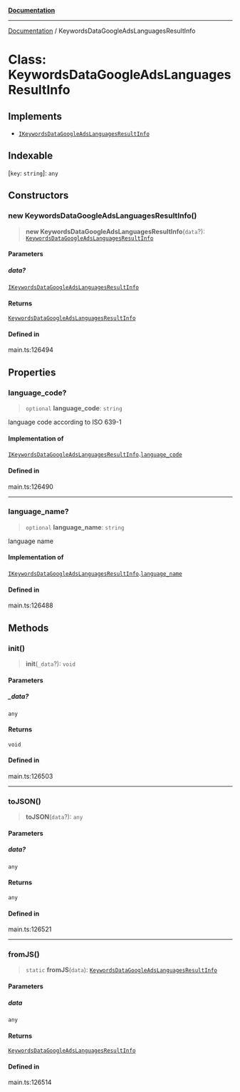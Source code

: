 [**Documentation**](../README.md)

***

[Documentation](../README.md) / KeywordsDataGoogleAdsLanguagesResultInfo

# Class: KeywordsDataGoogleAdsLanguagesResultInfo

## Implements

- [`IKeywordsDataGoogleAdsLanguagesResultInfo`](../interfaces/IKeywordsDataGoogleAdsLanguagesResultInfo.md)

## Indexable

 \[`key`: `string`\]: `any`

## Constructors

### new KeywordsDataGoogleAdsLanguagesResultInfo()

> **new KeywordsDataGoogleAdsLanguagesResultInfo**(`data`?): [`KeywordsDataGoogleAdsLanguagesResultInfo`](KeywordsDataGoogleAdsLanguagesResultInfo.md)

#### Parameters

##### data?

[`IKeywordsDataGoogleAdsLanguagesResultInfo`](../interfaces/IKeywordsDataGoogleAdsLanguagesResultInfo.md)

#### Returns

[`KeywordsDataGoogleAdsLanguagesResultInfo`](KeywordsDataGoogleAdsLanguagesResultInfo.md)

#### Defined in

main.ts:126494

## Properties

### language\_code?

> `optional` **language\_code**: `string`

language code according to ISO 639-1

#### Implementation of

[`IKeywordsDataGoogleAdsLanguagesResultInfo`](../interfaces/IKeywordsDataGoogleAdsLanguagesResultInfo.md).[`language_code`](../interfaces/IKeywordsDataGoogleAdsLanguagesResultInfo.md#language_code)

#### Defined in

main.ts:126490

***

### language\_name?

> `optional` **language\_name**: `string`

language name

#### Implementation of

[`IKeywordsDataGoogleAdsLanguagesResultInfo`](../interfaces/IKeywordsDataGoogleAdsLanguagesResultInfo.md).[`language_name`](../interfaces/IKeywordsDataGoogleAdsLanguagesResultInfo.md#language_name)

#### Defined in

main.ts:126488

## Methods

### init()

> **init**(`_data`?): `void`

#### Parameters

##### \_data?

`any`

#### Returns

`void`

#### Defined in

main.ts:126503

***

### toJSON()

> **toJSON**(`data`?): `any`

#### Parameters

##### data?

`any`

#### Returns

`any`

#### Defined in

main.ts:126521

***

### fromJS()

> `static` **fromJS**(`data`): [`KeywordsDataGoogleAdsLanguagesResultInfo`](KeywordsDataGoogleAdsLanguagesResultInfo.md)

#### Parameters

##### data

`any`

#### Returns

[`KeywordsDataGoogleAdsLanguagesResultInfo`](KeywordsDataGoogleAdsLanguagesResultInfo.md)

#### Defined in

main.ts:126514
